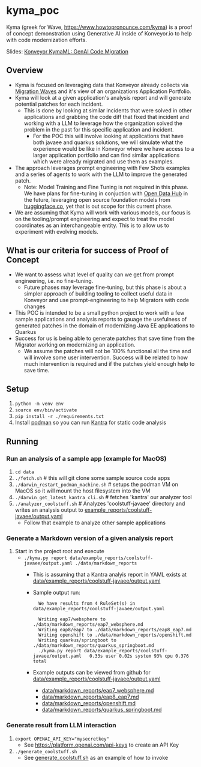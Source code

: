 # kyma_poc

Kyma (greek for Wave, https://www.howtopronounce.com/kyma) is a proof of concept demonstration using Generative AI inside of Konveyor.io to help with code modernization efforts.

Slides: [Konveyor KymaML: GenAI Code Migration](https://docs.google.com/presentation/d/1_HNyHyiM12CF0MOSMOhSp12_9ghUh5tDSFTHLnqN1tE/edit#slide=id.g28c0e0d2936_0_621)

## Overview
* Kyma is focused on leveraging data that Konveyor already collects via [Migration Waves](https://github.com/konveyor/enhancements/tree/master/enhancements/migration-waves) and it's view of an organizations Application Portfolio.
* Kyma will look at a given application's analysis report and will generate potential patches for each incident.
    * This is done by looking at similar incidents that were solved in other applications and grabbing the code diff that fixed that incident and working with a LLM to leverage how the organization solved the problem in the past for this specific application and incident.
        * For the POC this will involve looking at applications that have both javaee and quarkus solutions, we will simulate what the experience would be like in Konveyor where we have access to a larger application portfolio and can find similar applications which were already migrated and use them as examples.
* The approach leverages prompt engineering with Few Shots examples and a series of agents to work with the LLM to improve the generated patch.
    * Note:  Model Training and Fine Tuning is not required in this phase.  We have plans for fine-tuning in conjuction with [Open Data Hub](https://opendatahub.io/) in the future, leveraging open source foundation models from [huggingface.co](https://huggingface.co/), yet that is out scope for this current phase.
* We are assuming that Kyma will work with various models, our focus is on the tooling/prompt engineering and expect to treat the model coordinates as an interchangeable entity.  This is to allow us to experiment with evolving models.

## What is our criteria for success of Proof of Concept
* We want to assess what level of quality can we get from prompt engineering, i.e. no fine-tuning.
    * Future phases may leverage fine-tuning, but this phase is about a simpler approach of building tooling to collect useful data in Konveyor and use prompt-engineering to help Migrators with code changes
* This POC is intended to be a small python project to work with a few sample applications and analysis reports to gauage the usefulness of generated patches in the domain of modernizing Java EE applications to Quarkus
* Success for us is being able to generate patches that save time from the Migrator working on modernizing an application.  
    * We assume the patches will not be 100% functional all the time and will involve some user intervention.  Success will be related to how much intervention is required and if the patches yield enough help to save time.

## Setup
1. `python -m venv env`
2. `source env/bin/activate`
3. `pip install -r ./requirements.txt`
4. Install [podman](https://podman.io/) so you can run [Kantra](https://github.com/konveyor/kantra) for static code analysis

## Running
### Run an analysis of a sample app (example for MacOS)
1. `cd data`
2. `./fetch.sh` # this will git clone some sample source code apps
3. `./darwin_restart_podman_machine.sh` # setups the podman VM on MacOS so it will mount the host filesystem into the VM
4. `./darwin_get_latest_kantra_cli.sh` # fetches 'kantra' our analyzer tool
5. `./analyzer_coolstuff.sh` # Analyzes 'coolstuff-javaee' directory and writes an analysis output to [example_reports/coolstuff-javaee/output.yaml](/data/example_reports/coolstuff-javaee/output.yaml)
    * Follow that example to analyze other sample applications

### Generate a Markdown version of a given analysis report
1. Start in the project root and execute
    * `./kyma.py report data/example_reports/coolstuff-javaee/output.yaml ./data/markdown_reports  `
        * This is assuming that a Kantra analyis report in YAML exists at [data/example_reports/coolstuff-javaee/output.yaml](data/example_reports/coolstuff-javaee/output.yaml)
        * Sample output run:

                We have results from 4 RuleSet(s) in data/example_reports/coolstuff-javaee/output.yaml

                Writing eap7/websphere to ./data/markdown_reports/eap7_websphere.md
                Writing eap8/eap7 to ./data/markdown_reports/eap8_eap7.md
                Writing openshift to ./data/markdown_reports/openshift.md
                Writing quarkus/springboot to ./data/markdown_reports/quarkus_springboot.md
                ./kyma.py report data/example_reports/coolstuff-javaee/output.yaml   0.33s user 0.02s system 93% cpu 0.376 total
        * Example outputs can be viewed from github for [data/example_reports/coolstuff-javaee/output.yaml](data/example_reports/coolstuff-javaee/output.yaml)
            * [data/markdown_reports/eap7_websphere.md](data/markdown_reports/eap7_websphere.md)
            * [data/markdown_reports/eap8_eap7.md](data/markdown_reports/eap8_eap7.md)
            * [data/markdown_reports/openshift.md](data/markdown_reports/openshift.md)
            * [data/markdown_reports/quarkus_springboot.md](data/markdown_reports/quarkus_springboot.md)

### Generate result from LLM interaction
1. `export OPENAI_API_KEY="mysecretkey"`
    * See https://platform.openai.com/api-keys to create an API Key
2.  `./generate_coolstuff.sh`
    * See [generate_coolstuff.sh](generate_coolstuff.sh) as an example of how to invoke